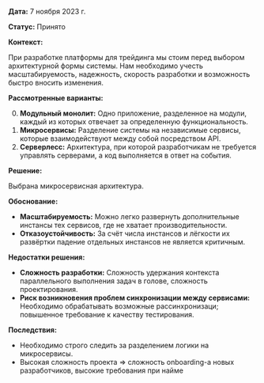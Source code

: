 
**Дата:** 7 ноября 2023 г.

**Статус:** Принято

**Контекст:** 

При разработке платформы для трейдинга мы стоим перед выбором архитектурной формы системы. Нам необходимо учесть масштабируемость, надежность, скорость разработки и возможность быстро вносить изменения.

**Рассмотренные варианты:**

0. **Модульный монолит:** Одно приложение, разделенное на модули, каждый из которых отвечает за определенную функциональность.
1. **Микросервисы:** Разделение системы на независимые сервисы, которые взаимодействуют между собой посредством API.
2. **Серверлесс:** Архитектура, при которой разработчикам не требуется управлять серверами, а код выполняется в ответ на события.

**Решение:**

Выбрана микросервисная архитектура.

**Обоснование:**

- **Масштабируемость:** Можно легко развернуть дополнительные инстансы тех сервисов, где не хватает производительности.
- **Отказоустойчивость:** За счёт числа инстансов и лёгкости их развёртки падение отдельных инстансов не является критичным.

**Недостатки решения:**

- **Сложность разработки:** Сложность удержания контекста параллельного выполнения задач в голове, сложность проектирования.
- **Риск возникновения проблем синхронизации между сервисами:** Необходимо обрабатывать возможные рассинхронизаци; повышенное требование к качеству тестирования.

**Последствия:**

- Необходимо строго следить за разделением логики на микросервисы.
- Высокая сложность проекта => сложность onboarding-a новых разработчиков, высокие требования при найме
